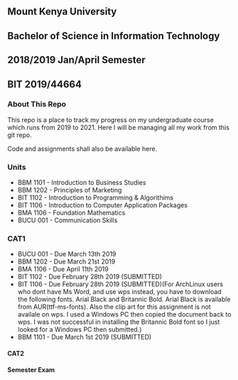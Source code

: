 ## Mount Kenya University
## Bachelor of Science in Information Technology
## 2018/2019 Jan/April Semester
## BIT 2019/44664

### About This Repo

This repo is a place to track my progress on my undergraduate course which runs from
2019 to 2021. Here I will be managing all my work from this git repo.

Code and assignments shall also be available here.

### Units

* BBM 1101 - Introduction to Business Studies
* BBM 1202 - Principles of Marketing
* BIT 1102 - Introduction to Programming & Algorithims
* BIT 1106 - Introduction to Computer Application Packages
* BMA 1106 - Foundation Mathematics
* BUCU 001 - Communication Skills
 
### CAT1
* BUCU 001 - Due March 13th 2019
* BBM 1202 - Due March 21st 2019
* BMA 1106 - Due April 11th 2019
* BIT 1102 - Due February 28th 2019 (SUBMITTED)
* BIT 1106 - Due February 28th 2019 (SUBMITTED)(For ArchLinux users who dont have Ms Word, and use wps instead, you have
to download the following fonts. Arial Black and Britannic Bold. Arial Black is available from AUR(ttf-ms-fonts).
Also the clip art for this assignment is not availale on wps. I used a Windows PC then copied the document back to 
wps. I was not successful in installing the Britannic Bold font so I just looked for a Windows PC then submitted.)
* BBM 1101 - Due March 1st 2019 (SUBMITTED)
#### CAT2

#### Semester Exam
